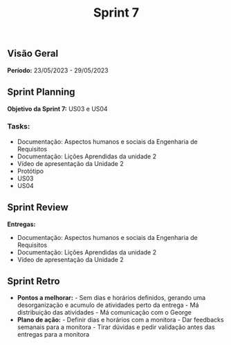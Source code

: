 <h1 align="center"><b>Sprint 7</b></h1>

<br>

## Visão Geral

**Período:** 23/05/2023 - 29/05/2023 <br>


## Sprint Planning

**Objetivo da Sprint 7:** US03 e US04

### Tasks:

- Documentação: Aspectos humanos e sociais da Engenharia de Requisitos
- Documentação: Lições Aprendidas da unidade 2
- Vídeo de apresentação da Unidade 2
- Protótipo
- US03
- US04


## Sprint Review

**Entregas:**
- Documentação: Aspectos humanos e sociais da Engenharia de Requisitos
- Documentação: Lições Aprendidas da unidade 2
- Vídeo de apresentação da Unidade 2

## Sprint Retro

- **Pontos a melhorar:** 
        - Sem dias e horários definidos, gerando uma desorganização e acumulo de atividades perto da entrega
        - Má distribuição das atividades
        - Má comunicação com o George
- **Plano de ação:**
        - Definir dias e horários com a monitora
        - Dar feedbacks semanais para a monitora
        - Tirar dúvidas e pedir validação antes das entregas para a monitora


